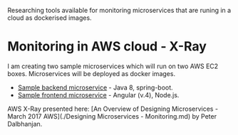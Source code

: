 Researching tools available for monitoring microservices that are runing in a cloud as dockerised images.  


# Monitoring in AWS cloud - X-Ray
I am creating two sample microservices which will run on two AWS EC2 boxes. Microservices will be deployed as docker images. 
* [Sample backend microservice](./sample-backend-microservice) - Java 8, spring-boot.
* [Sample frontend microservice](./sample-backend-microservice) - Angular (v.4), Node.js.

AWS X-Ray presented here: [An Overview of Designing Microservices - March 2017 AWS](./Designing Microservices - Monitoring.md) by Peter Dalbhanjan.